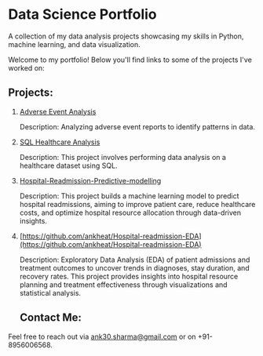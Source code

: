 # Data Science Portfolio

A collection of my data analysis projects showcasing my skills in Python, machine learning, and data visualization.

Welcome to my portfolio! Below you'll find links to some of the projects I've worked on:

## Projects:
1. [Adverse Event Analysis](https://github.com/ankheat/Adverse-event-analysis)  

   Description: Analyzing adverse event reports to identify patterns in data.
   
2. [SQL Healthcare Analysis](https://github.com/ankheat/Healthcare-Dataset-SQL-Analysis)

   Description: This project involves performing data analysis on a healthcare dataset using SQL.
   
4. [Hospital-Readmission-Predictive-modelling](https://github.com/ankheat/Healthcare-Predictive-modelling)
   
   Description: This project builds a machine learning model to predict hospital readmissions, aiming to improve patient care, reduce healthcare costs, and optimize hospital resource allocation through data-driven insights.

5. [https://github.com/ankheat/Hospital-readmission-EDA](https://github.com/ankheat/Hospital-readmission-EDA)

    Description: Exploratory Data Analysis (EDA) of patient admissions and treatment outcomes to uncover trends in diagnoses, stay duration, and recovery rates. This project provides insights into hospital resource planning and treatment effectiveness through visualizations and statistical analysis.

   ## Contact Me:
Feel free to reach out via ank30.sharma@gmail.com or on +91-8956006568.
